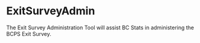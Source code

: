# ExitSurveyAdmin
The Exit Survey Administration Tool will assist BC Stats in administering the BCPS Exit Survey.
